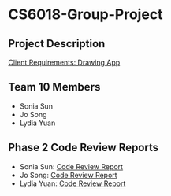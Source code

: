 # CS6018-Group-Project

## Project Description

[Client Requirements: Drawing App](https://github.com/UtahMSD/CS6018_2023/blob/main/projectDescription.md)

## Team 10 Members

- Sonia Sun
- Jo Song
- Lydia Yuan

## Phase 2 Code Review Reports

- Sonia Sun: [Code Review Report](https://docs.google.com/document/d/1uVCAY4ODb6tR8fNQdl9Jm8aaSMdw0Sa1V-Y5BzL5yp0/edit#heading=h.jv43cx3t9ago)
- Jo Song: [Code Review Report](https://docs.google.com/document/d/1bVUHNTDen-8i1168dBOqMSsxz3w45VWQ5C0rgraXtXI/edit?usp=sharing)
- Lydia Yuan: [Code Review Report](https://docs.google.com/document/d/1fUeUmIba0xmmRzI8FkZSU2MKtpPa9NG-4kUTBftLcW4/edit?usp=sharing)

